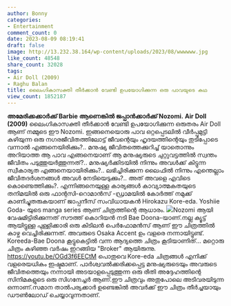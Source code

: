 ```yaml
---
author: Bonny
categories:
- Entertainment
comment_count: 0
date: 2023-08-09 08:19:41
draft: false
image: http://13.232.38.164/wp-content/uploads/2023/08/wwwwww.jpg
like_count: 48548
share_count: 32028
tags:
- Air Doll (2009)
- Raghu Balan
title: ലൈംഗികാസക്തി തീർക്കാൻ വേണ്ടി ഉപയോഗിക്കുന്ന ഒരു പാവയുടെ കഥ
view_count: 1852187
---
```


**അമേരിക്കക്കാർക്ക് Barbie ആണെങ്കിൽ ജപ്പാൻക്കാർക്ക് Nozomi.** **Air Doll (2009)** ലൈംഗികാസക്തി തീർക്കാൻ വേണ്ടി ഉപയോഗിക്കുന്ന ഒരുതരം Air Doll ആണ് നമ്മുടെ ഈ Nozomi. ഇങ്ങനെയൊരു പാവ ഒറ്റപ്പെടലിൽ വീർപ്പുമുട്ടി കഴിയുന്ന ഒരു നഗരജീവിതത്തിലോട്ട് ജീവന്റെയും ഹൃദയത്തിന്റെയും തുടിപ്പോടെ വന്നാൽ എങ്ങനെയിരിക്കും?.. മനുഷ്യ ജീവിതത്തെക്കുറിച്ച് യാതൊന്നും അറിയാത്ത ആ പാവ എങ്ങനെയാണ് ആ മനുഷ്യരുടെ ചുറ്റുവട്ടത്തിൽ സ്വന്തം ജീവിതം പടുത്തുയർത്തുന്നത്?.. [](http://13.232.38.164/wp-content/uploads/2023/08/fwwweeer.jpg)മനുഷ്യർക്കിടയിൽ നിന്നും അവൾക്ക് കിട്ടുന്ന സ്വീകാര്യത എങ്ങനെയായിരിക്കും?.. ലഭിച്ചിരിക്കുന്ന ലൈഫിൽ നിന്നും എന്തെല്ലാം ജീവിതദർശനങ്ങൾ അവൾ നേടിയെടുക്കും?.. അത് അവളെ എവിടെ കൊണ്ടെത്തിക്കും?. എന്നിങ്ങനെയുള്ള കാര്യങ്ങൾ കാവ്യാത്മകതയുടെ തനിമയിൽ ഒരു ഫാന്റസി-റൊമാൻസ് -ഡ്രാമയിൽ കോർത്ത് നമുക്ക് കാണിച്ചുതരുകയാണ് ജാപ്പനീസ് സംവിധായകൻ Hirokazu Kore-eda. Yoshiie Goda- യുടെ manga series ആണ് ചിത്രത്തിന്റെ ആധാരം. [![](http://13.232.38.164/wp-content/uploads/2023/08/wwwwww.jpg)](http://13.232.38.164/wp-content/uploads/2023/08/wwwwww.jpg)Nozomi ആയി വേഷമിട്ടിരിക്കുന്നത് സൗത്ത് കൊറിയൻ നടി Bae Doona-യാണ്.നല്ല ക്യൂട്ട് ആയിട്ടുള്ള പുള്ളിക്കാരി ഒരു കിടിലൻ പെർഫോമൻസ് ആണ് ഈ ചിത്രത്തിൽ കാഴ്ച വെച്ചിരിക്കുന്നത്. അവരുടെ Osaka Accent ഉം വളരെ നന്നായിട്ടുണ്ട്. Koreeda-Bae Doona കൂട്ടുകെട്ടിൽ വന്ന ആദ്യത്തെ ചിത്രം കൂടിയാണിത്... മറ്റൊരു ചിത്രം കഴിഞ്ഞ വർഷം ഇറങ്ങിയ "Broker" ആയിരുന്നു. https://youtu.be/OGd3f6EECtM പൊതുവെ Kore-eda ചിത്രങ്ങൾ എനിക്ക് വളരെയധികം ഇഷ്ടമാണ്. പാർശ്വവൽക്കരിക്കപ്പെട്ട മനുഷ്യരുടെയും അവരുടെ ജീവിതത്തെയും നന്നായി അടയാളപ്പെടുത്തുന്ന ഒരു രീതി അദ്ദേഹത്തിന്റെ സിനിമകളുടെ ഒരു സിഗനേച്ചർ ആണ്.ഈ ചിത്രവും അതുപോലെ അടിവരയിടുന്ന ഒന്നാണ്.സമാന താൽപര്യക്കാർ ഉണ്ടെങ്കിൽ അവർക്ക് ഈ ചിത്രം തീർച്ചയായും ഡൗൺലോഡ് ചെയ്യാവുന്നതാണ്.